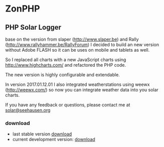 # ZonPHP
## PHP Solar Logger

base on the version from slaper (http://www.slaper.be) and Rally (http://www.rallyhammer.be/RallyForum) 
I decided to build an new version without Adobe FLASH so it can be uses 
on mobile and tablets as well.

So I replaced all charts with a new JavaScript charts using http://www.highcharts.com/ 
and refactored the PHP code.

The new version is highly configurable and extendable.

In version 2017.01.12.01 I also integrated weatherstations using weewx (http://weewx.com/)
so now you can integrate weather data into you solar charts.

If you have any feedback or questions, please contact me at <solar@seehausen.org>

### download
* last stable version [download](https://github.com/seehase/ZonPHP/archive/master.zip)
* current development version: [download](https://github.com/seehase/ZonPHP/archive/development.zip)
 





